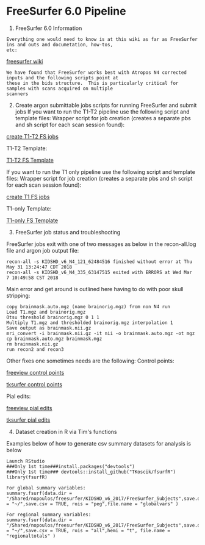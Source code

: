 # FreeSurfer 6.0 Pipeline

1. FreeSurfer 6.0 Information 
```
Everything one would need to know is at this wiki as far as FreeSurfer ins and outs and documetation, how-tos,
etc:
```

  [freesurfer wiki](https://surfer.nmr.mgh.harvard.edu/fswiki)
```
We have found that FreeSurfer works best with Atropos N4 corrected inputs and the following scripts point at 
these in the bids structure.  This is particularly critical for samples with scans acquired on multiple 
scanners

```
2. Create argon submittable jobs scripts for running FreeSurfer and submit jobs
If you want to run the T1-T2 pipeline use the following script and template files:
Wrapper script for job creation (creates a separate pbs and sh script for each scan session found):

  [create T1-T2 FS jobs](https://github.com/TKoscik/nimg_core/blob/master/tools/freesurfer/createFSjobsT1T2.sh)

T1-T2 Template:

  [T1-T2 FS Template](https://github.com/TKoscik/nimg_core/blob/master/tools/freesurfer/TMPLT1T2FSv60.sh.in)

If you want to run the T1 only pipeline use the following script and template files:
Wrapper script for job creation (creates a separate pbs and sh script for each scan session found):

  [create T1 FS jobs](https://github.com/TKoscik/nimg_core/blob/master/tools/freesurfer/createFSjobsT1.sh)

T1-only Template:

  [T1-only FS Template](https://github.com/TKoscik/nimg_core/blob/master/tools/freesurfer/TMPLT1FSv60.sh.in)

3. FreeSurfer job status and troubleshooting

FreeSurfer jobs exit with one of two messages as below in the recon-all.log file and argon job
output file:

```
recon-all -s KIDSHD_v6_N4_121_62484516 finished without error at Thu May 31 13:24:47 CDT 2018
recon-all -s KIDSHD_v6_N4_335_63147515 exited with ERRORS at Wed Mar  7 10:49:58 CST 2018
```
Main error and get around is outlined here having to do with poor skull stripping:
```
copy brainmask.auto.mgz (name brainorig.mgz) from non N4 run
Load T1.mgz and brainorig.mgz
Otsu threshold brainorig.mgz 0 1 1
Multiply T1.mgz and thresholded brainorig.mgz interpolation 1
Save output as brainmask.nii.gz
mri_convert -i brainmask.nii.gz -it nii -o brainmask.auto.mgz -ot mgz
cp brainmask.auto.mgz brainmask.mgz
rm brainmask.nii.gz
run recon2 and recon3 
```
Other fixes one sometimes needs are the following:
Control points:

  [freeview control points](https://surfer.nmr.mgh.harvard.edu/fswiki/FsTutorial/ControlPoints_freeview)

  [tksurfer control points](https://surfer.nmr.mgh.harvard.edu/fswiki/FsTutorial/ControlPoints_tktools)

Pial edits:

  [freeview pial edits](https://surfer.nmr.mgh.harvard.edu/fswiki/FsTutorial/PialEdits_freeview)

  [tksurfer pial edits](https://surfer.nmr.mgh.harvard.edu/fswiki/FsTutorial/PialEdits_tktools)

4. Dataset creation in R via Tim's functions

Examples below of how to generate csv summary datasets for analysis is below
```
Launch RStudio
###Only 1st time###install.packages("devtools")
###Only 1st time### devtools::install_github("TKoscik/fsurfR")
library(fsurfR)

For global summary variables:
summary.fsurf(data.dir = "/Shared/nopoulos/freesurfer/KIDSHD_v6_2017/FreeSurfer_Subjects",save.dir = "~/",save.csv = TRUE, rois = "peg",file.name = "globalvars" )

For regional summary variables:
summary.fsurf(data.dir = "/Shared/nopoulos/freesurfer/KIDSHD_v6_2017/FreeSurfer_Subjects",save.dir = "~/",save.csv = TRUE, rois = "all",hemi = "t", file.name = "regionaltotals" )

```

